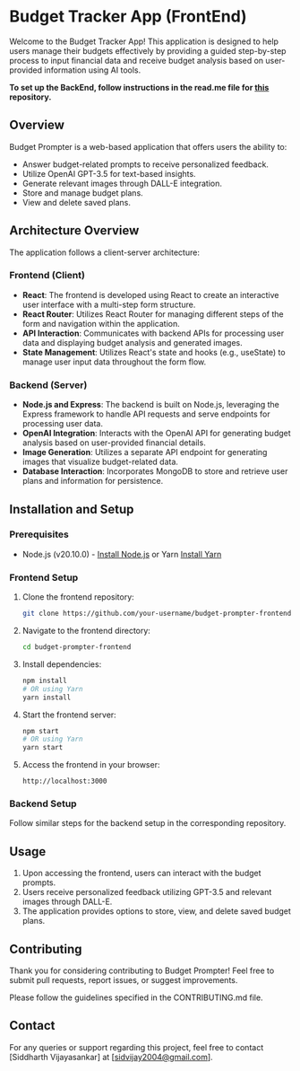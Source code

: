 # Budget Tracker App (FrontEnd)

Welcome to the Budget Tracker App! This application is designed to help users manage their budgets effectively by providing a guided step-by-step process to input financial data and receive budget analysis based on user-provided information using AI tools.

**To set up the BackEnd, follow instructions in the read.me file for [this](https://github.com/sidvijay2004/budget-tracker-backend/tree/main) repository.**

## Overview

Budget Prompter is a web-based application that offers users the ability to:
- Answer budget-related prompts to receive personalized feedback.
- Utilize OpenAI GPT-3.5 for text-based insights.
- Generate relevant images through DALL-E integration.
- Store and manage budget plans.
- View and delete saved plans.
  
## Architecture Overview

The application follows a client-server architecture:

### Frontend (Client)

- **React**: The frontend is developed using React to create an interactive user interface with a multi-step form structure.
- **React Router**: Utilizes React Router for managing different steps of the form and navigation within the application.
- **API Interaction**: Communicates with backend APIs for processing user data and displaying budget analysis and generated images.
- **State Management**: Utilizes React's state and hooks (e.g., useState) to manage user input data throughout the form flow.

### Backend (Server)

- **Node.js and Express**: The backend is built on Node.js, leveraging the Express framework to handle API requests and serve endpoints for processing user data.
- **OpenAI Integration**: Interacts with the OpenAI API for generating budget analysis based on user-provided financial details.
- **Image Generation**: Utilizes a separate API endpoint for generating images that visualize budget-related data.
- **Database Interaction**: Incorporates MongoDB to store and retrieve user plans and information for persistence.
  

## Installation and Setup

### Prerequisites

- Node.js (v20.10.0) - [Install Node.js](https://nodejs.org/) or Yarn [Install Yarn](https://classic.yarnpkg.com/lang/en/docs/install/#windows-stable)

### Frontend Setup

1. Clone the frontend repository:

    ```bash
    git clone https://github.com/your-username/budget-prompter-frontend.git
    ```

2. Navigate to the frontend directory:

    ```bash
    cd budget-prompter-frontend
    ```

3. Install dependencies:

    ```bash
    npm install
    # OR using Yarn
    yarn install
    ```

5. Start the frontend server:

    ```bash
    npm start
    # OR using Yarn
    yarn start
    ```

6. Access the frontend in your browser:

    ```
    http://localhost:3000
    ```

### Backend Setup

Follow similar steps for the backend setup in the corresponding repository.

## Usage

1. Upon accessing the frontend, users can interact with the budget prompts.
2. Users receive personalized feedback utilizing GPT-3.5 and relevant images through DALL-E.
3. The application provides options to store, view, and delete saved budget plans.

## Contributing

Thank you for considering contributing to Budget Prompter! Feel free to submit pull requests, report issues, or suggest improvements.

Please follow the guidelines specified in the CONTRIBUTING.md file.


## Contact

For any queries or support regarding this project, feel free to contact [Siddharth Vijayasankar] at [sidvijay2004@gmail.com].
